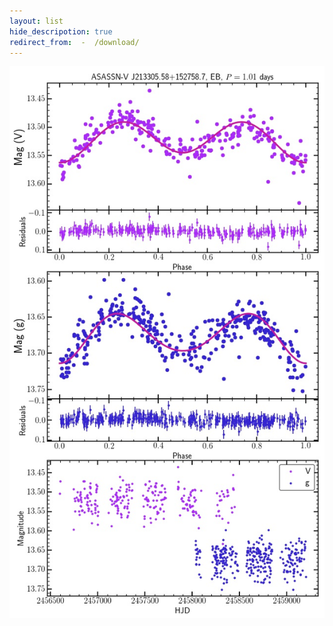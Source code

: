 ```yaml
---
layout: list
hide_descripotion: true
redirect_from:  -  /download/
---
```

![LightCurve](/assets/ELL/9717447.jpeg)
